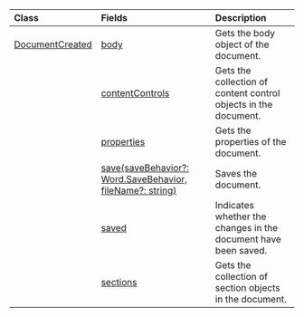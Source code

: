 | Class | Fields | Description |
|:---|:---|:---|
|[DocumentCreated](/.documentcreated)|[body](/.documentcreated#word-javascript/api/word/-documentcreated-body-member)|Gets the body object of the document.|
||[contentControls](/.documentcreated#word-javascript/api/word/-documentcreated-contentcontrols-member)|Gets the collection of content control objects in the document.|
||[properties](/.documentcreated#word-javascript/api/word/-documentcreated-properties-member)|Gets the properties of the document.|
||[save(saveBehavior?: Word.SaveBehavior, fileName?: string)](/.documentcreated#word-javascript/api/word/-documentcreated-save-member(1))|Saves the document.|
||[saved](/.documentcreated#word-javascript/api/word/-documentcreated-saved-member)|Indicates whether the changes in the document have been saved.|
||[sections](/.documentcreated#word-javascript/api/word/-documentcreated-sections-member)|Gets the collection of section objects in the document.|
